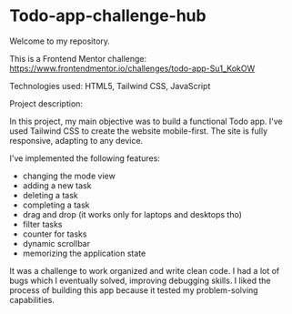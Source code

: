 # Todo-app-challenge-hub

Welcome to my repository.

This is a Frontend Mentor challenge: https://www.frontendmentor.io/challenges/todo-app-Su1_KokOW

Technologies used: HTML5, Tailwind CSS, JavaScript

Project description:

In this project, my main objective was to build a functional Todo app. I've used Tailwind CSS to
create the website mobile-first. The site is fully responsive, adapting to any device. 

I've implemented the following features:
- changing the mode view
- adding a new task
- deleting a task
- completing a task
- drag and drop (it works only for laptops and desktops tho)
- filter tasks
- counter for tasks
- dynamic scrollbar
- memorizing the application state

It was a challenge to work organized and write clean code. I had a lot of bugs which I eventually
solved, improving debugging skills. I liked the process of building this app because it tested
my problem-solving capabilities. 

